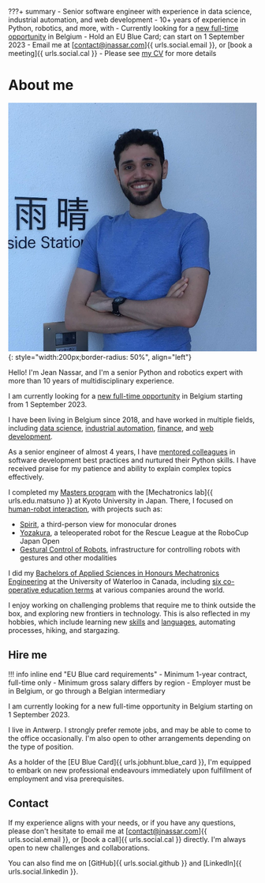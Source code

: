 ???+ summary
    - Senior software engineer with experience in data science, industrial automation, and web development
    - 10+ years of experience in Python, robotics, and more, with 
    - Currently looking for a [new full-time opportunity](#hire-me) in Belgium
    - Hold an EU Blue Card; can start on 1 September 2023
    - Email me at [contact@jnassar.com]{{ urls.social.email }}, or [book a meeting]{{ urls.social.cal }}
    - Please see [my CV](cv) for more details

# About me

![Jean Nassar (Obligatory photo)](assets/images/jean.png){: style="width:200px;border-radius: 50%", align="left"}

Hello! I'm Jean Nassar, and I'm a senior Python and robotics expert with more than 10 years of multidisciplinary experience.

I am currently looking for a [new full-time opportunity](#hire-me) in Belgium starting from 1 September 2023.

I have been living in Belgium since 2018, and have worked in multiple fields,
including [data science](cv/work/sentiance), [industrial automation](cv/work/kapernikov), [finance](cv/work/yields), and [web development](cv/work/adimian).

As a senior engineer of almost 4 years,
I have [mentored colleagues](cv/mentoring) in software development best practices and nurtured their Python skills.
I have received praise for my patience and ability to explain complex topics effectively.

I completed my [Masters program](cv/education/kyoto) with the
[Mechatronics lab]{{ urls.edu.matsuno }} at Kyoto University in Japan.
There, I focused on [human-robot interaction](cv/projects),
with projects such as:

- [Spirit](cv/projects/spirit), a third-person view for monocular drones
- [Yozakura](cv/projects/yozakura), a teleoperated robot for the Rescue League at the RoboCup Japan Open
- [Gestural Control of Robots](cv/projects/myo), infrastructure for controlling robots with gestures and other modalities


I did my [Bachelors of Applied Sciences in Honours Mechatronics Engineering](cv/education/waterloo)
at the University of Waterloo in Canada, including [six co-operative education terms](cv/work/coop) at various companies around the world.

I enjoy working on challenging problems that require me to think outside the box, and exploring new frontiers in technology.
This is also reflected in my hobbies, which include
learning new [skills](cv/skills) and [languages](cv/skills.md#languages), automating processes, hiking, and stargazing.

## Hire me
!!! info inline end "EU Blue card requirements"
    - Minimum 1-year contract, full-time only
    - Minimum gross salary differs by region
    - Employer must be in Belgium, or go through a Belgian intermediary

I am currently looking for a new full-time opportunity in Belgium starting on 1 September 2023.

I live in Antwerp.
I strongly prefer remote jobs, and may be able to come to the office occasionally.
I'm also open to other arrangements depending on the type of position.

As a holder of the [EU Blue Card]{{ urls.jobhunt.blue_card }}, I'm equipped to embark on new professional endeavours
immediately upon fulfillment of employment and visa prerequisites.

## Contact
If my experience aligns with your needs, or if you have any questions,
please don't hesitate to email me at [contact@jnassar.com]{{ urls.social.email }}, or [book a call]{{ urls.social.cal }} directly.
I'm always open to new challenges and collaborations.

You can also find me on [GitHub]{{ urls.social.github }} and [LinkedIn]{{ urls.social.linkedin }}.
